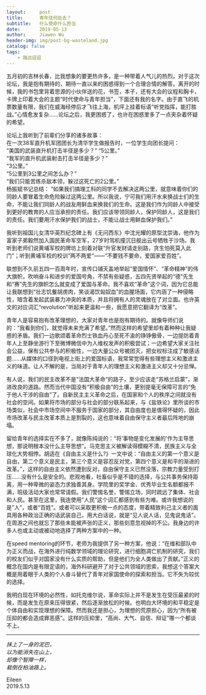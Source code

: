 ```yaml
---
layout:     post
title:      青年往何处去？
subtitle:   什么使命什么担当
date:       2019-05-13
author:     Jiawen Wu
header-img: img/post-bg-wasteland.jpg
catalog: false
tags:
    - 路远迢迢
---
```

<script type="text/javascript">
// 禁止右键菜单
document.oncontextmenu = function(){ return false; };
// 禁止文字选择
document.onselectstart = function(){ return false; };
// 禁止复制
document.oncopy = function(){ return false; };
// 禁止剪切
document.oncut = function(){ return false; };
// 禁止粘贴
document.onpaste = function(){ return false; };
</script>

五月初的吉林长春，比我想象的要更热许多，是一种带着人气儿的热烈。对于这次论坛，我是抱有期待的，期待一直以来的困惑得到一个合理合情的解答。离开的时候，我的书包里背着思源的小伙伴送的花，书签，本子，还有大会的议程和胸卡，卡牌上印着大会的主题“时代使命与青年担当”，下面还有我的名字。由于直飞的机票数量有限，我们在威海经停后才飞往上海，机坪上挂着标语“听党指挥，能打胜战。”心情愈发复杂......论坛之后，我更困惑了，也许在困惑里多了一点夹杂着怀疑的希望。

论坛上我听到了前辈们分享的诸多故事：  
在一次38军直升机军团团长为清华学生做报告时，一位学生向团长提问：  
“美国的武装直升机打击半径是多少？”
“5公里。”  
“我军的直升机武装射击打击半径是多少？”  
“3公里。”  
“5公里到3公里之间怎么办？”  
“我们只能苦练杀敌本领，躲过这死亡的2公里。”  
杨振斌书记总结：
“如果我们搞理工科的同学不去解决这两公里，就意味着你们的同龄人要冒着生命危险躲过这两公里。所以我说，宁可我们用汗水来换战士们的生命，不能让我们同龄人的战友用鲜血来换我们的生命。这是我们作为同龄人中接受到更好的教育的人应当承担的责任。我们应该带领同龄人，保护同龄人，这是我们的责任。我们要用汗水保护我们的战士，不能让战士用鲜血保护我们。”

我听到祖国儿女清华英烈纪念碑上有《无问西东》中沈光耀的原型沈崇诲，他作为富家子弟毅然加入国民革命军空军，27岁时驾机撞沉日舰出云号牺牲于沙场。我听到老师们说黄埔军校的牌坊上刻着对联“升官发财请走别路，贪生怕死莫入此门”；听到黄埔军校的校训“两不两爱”——“不要钱不要命，爱国家爱百姓”。

联想到不久前五四一百周年时，宣传口铺天盖地举起“爱国情怀”、“革命精神”的伟大旗帜，吹响奋斗和进步的爱国号角，不禁有些疑惑，五四先贤举起的“德”先生和“赛”先生的旗帜怎么就变成了爱国与革命。我不喜欢“革命”这个词，因为它总能让我联想到“壮志饥餐胡虏肉，笑谈渴饮匈奴血”的血腥场面，它内涵了一种侵略性，暗含着发起武装暴力冲突的本质，并且将拥有人的灵魂放在了对立面。也许英文的对应词汇“revolution”听起来更温和一些，我愿意把它翻译为“改革”。

青年人是容易抱有改革理想的，大家对青年也是抱有期待的。就像导师们说的：“我看到你们，就觉得未来充满了希望。”然而这样的希望里却有着种种让我疑惑的矛盾。我们一边歌颂着革命烈士铁血丹心至死不渝的铮铮傲骨，一边提防着青年人上至静坐游行下至微博微信中为人维权发声的积极尝试；一边希望大家关注社会公益，保有公共参与的积极性，一边大量公众号被团灭，把女权标注成了敏感话题......从媒体的口径到电视上街上的爱国标语，我常常觉得有些理想主义和激进主义的味道。让人不解的是，当局对于青年人的理想主义和激进主义却又十分忌惮。

有人说，我们的民主改革不是“法国大革命”的路子，至少应该走“苏格兰启蒙”，渐进改良的道路。然而当代中国没有“积极自由”的土壤，更别提毫无保障可言的“免于他人干涉的自由”了。自新民主主义革命之后，在国家和个人的秩序之间就没有社会的空间。如果将市场的部分与社会的部分联系起来，与《盐铁论》里所谈的市场类似，社会中市场空间中不服务于国家的部分，其自由度也是值得怀疑的，因此市场改革与民主改革本质上是割裂的，这也意味着自由保守主义者最后阵地的崩塌。

留给青年的选择实在不多了，就像陈纯说的：“将‘事物是变化发展的’作为主导思想，那说明根本没什么主导思想”。马克思主义被解读得模糊不清，民族主义与全球化大势相悖。胡适在《自由主义是什么?》一文中说：“自由主义的第一个意义是自由，第二个意义是民主，第三个意义是容忍反对党，第四个意义是和平的渐进的改革。”，这样的自由主义依然遭到反对，自由保守主义已然没落，宗教力量受到打压......没有什么是安全的。悲观地看，社畜似乎是不错的选择，与公共事务保持距离，用一种卑微的姿态力求独善其身。学院里的奖学金、优秀毕业生名额都报不满，班级活动大家也常常请假。我们警惕名誉，警惕立场，同时疏远了集体、社会和人民。甚至在这里，我连使用”人民“这个词汇都感到有些为难。或许我想说的是”人“，或者“百姓”。或者可以采取更积极一点的态度，带着精致利己主义者的面具用各种政治正确的话武装自己，用大白话说，就是“见人说人话，见鬼说鬼话”。在周游之间也就忘了那些未能被声张的正义，那些刻意忽视掉的不公。我身边的许多人也或主动或被动地选择了两种方案中的一种。

在speed mentoring的环节，老师为我提供了另一种方案，他说：“在维和部队中为正义而战，在海外进行纯数学领域的理论研究，进行细胞凋亡机制的研究，我们的校友们似乎对国家没有什么实质的帮助，但是他们为全人类做出了贡献。”正义的概念在国内是有限定语的，海外科研避开了对于公共领域的思索，我想这个答案大概是用着眼于人类的个人奋斗替代了青年对家国使命的探索和担当。它不失为较优的选择。

我明白现在环境的必然性，如托克维尔说，革命实际上并不是发生在受压最紧的时候，而是发生在原来压得很紧，然后逐渐放松的时候。也明白大环境的和平稳定是个体自由和实现理想的保障。然而我还是担心，为理想的荒原担心，因为“所有被压抑的都会造成罪恶感”。这样的压抑里，“高尚、大气、自信、辩证”哪一个都谈不上。

---
*抹上了一身的泥巴，*  
*以为能消失在山上，*  
*却像个智障一样，*  
*栽倒在柏油路上。*  


Eileen    
2019.5.13